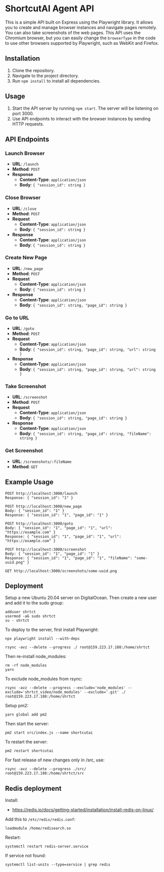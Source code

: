 # ShortcutAI Agent API

This is a simple API built on Express using the Playwright library. It allows you to create and manage browser instances and navigate pages remotely. You can also take screenshots of the web pages. This API uses the Chromium browser, but you can easily change the `browserType` in the code to use other browsers supported by Playwright, such as WebKit and Firefox.

## Installation

1. Clone the repository.
2. Navigate to the project directory.
3. Run `npm install` to install all dependencies.

## Usage

1. Start the API server by running `npm start`. The server will be listening on port 3000.
2. Use API endpoints to interact with the browser instances by sending HTTP requests.

## API Endpoints

### Launch Browser

- **URL**: `/launch`
- **Method**: `POST`
- **Response**
  - **Content-Type**: `application/json`
  - **Body**: `{ "session_id": string }`

### Close Browser

- **URL**: `/close`
- **Method**: `POST`
- **Request**
  - **Content-Type**: `application/json`
  - **Body**: `{ "session_id": string }`
- **Response**
  - **Content-Type**: `application/json`
  - **Body**: `{ "session_id": string }`

### Create New Page

- **URL**: `/new_page`
- **Method**: `POST`
- **Request**
  - **Content-Type**: `application/json`
  - **Body**: `{ "session_id": string }`
- **Response**
  - **Content-Type**: `application/json`
  - **Body**: `{ "session_id": string, "page_id": string }`

### Go to URL

- **URL**: `/goto`
- **Method**: `POST`
- **Request**
  - **Content-Type**: `application/json`
  - **Body**: `{ "session_id": string, "page_id": string, "url": string }`
- **Response**
  - **Content-Type**: `application/json`
  - **Body**: `{ "session_id": string, "page_id": string, "url": string }`

### Take Screenshot

- **URL**: `/screenshot`
- **Method**: `POST`
- **Request**
  - **Content-Type**: `application/json`
  - **Body**: `{ "session_id": string, "page_id": string }`
- **Response**
  - **Content-Type**: `application/json`
  - **Body**: `{ "session_id": string, "page_id": string, "fileName": string }`

### Get Screenshot

- **URL**: `/screenshots/:fileName`
- **Method**: `GET`

## Example Usage

```
POST http://localhost:3000/launch
Response: { "session_id": "1" }

POST http://localhost:3000/new_page
Body: { "session_id": "1" }
Response: { "session_id": "1", "page_id": "1" }

POST http://localhost:3000/goto
Body: { "session_id": "1", "page_id": "1", "url": "https://example.com" }
Response: { "session_id": "1", "page_id": "1", "url": "https://example.com" }

POST http://localhost:3000/screenshot
Body: { "session_id": "1", "page_id": "1" }
Response: { "session_id": "1", "page_id": "1", "fileName": "some-uuid.png" }

GET http://localhost:3000/screenshots/some-uuid.png
```

## Deployment

Setup a new Ubuntu 20.04 server on DigitalOcean. Then create a new user and add it to the sudo group:

```
adduser shrtct
usermod -aG sudo shrtct
su - shrtct
```

To deploy to the server, first install Playwright:

```
npx playwright install --with-deps
```

```
rsync -avz --delete --progress ./ root@159.223.17.188:/home/shrtct
```

Then re-install node_modules:

```
rm -rf node_modules
yarn
```

To exclude node_modules from rsync:

```
rsync -avz --delete --progress --exclude='node_modules' --exclude='shrtct_video/node_modules' --exclude='.git' ./ root@159.223.17.188:/home/shrtct
```

Setup pm2:

```
yarn global add pm2
```

Then start the server:

```
pm2 start src/index.js --name shortcutai
```

To restart the server:

```
pm2 restart shortcutai
```

For fast release of new changes only in /src, use:

```
rsync -avz --delete --progress ./src/ root@159.223.17.188:/home/shrtct/src
```

## Redis deployment
Install:

- https://redis.io/docs/getting-started/installation/install-redis-on-linux/

Add this to `/etc/redis/redis.conf`:

```
loadmodule /home/redisearch.so
```

Restart:

```
systemctl restart redis-server.service 
```

If service not found:
```
systemctl list-units --type=service | grep redis
```

